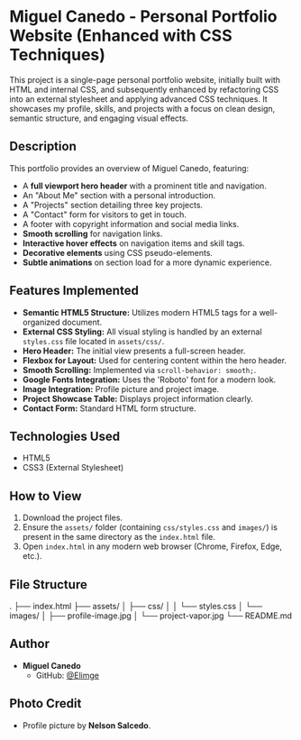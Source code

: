 # Miguel Canedo - Personal Portfolio Website (Enhanced with CSS Techniques)

This project is a single-page personal portfolio website, initially built with HTML and internal CSS, and subsequently enhanced by refactoring CSS into an external stylesheet and applying advanced CSS techniques. It showcases my profile, skills, and projects with a focus on clean design, semantic structure, and engaging visual effects.

## Description

This portfolio provides an overview of Miguel Canedo, featuring:
*   A **full viewport hero header** with a prominent title and navigation.
*   An "About Me" section with a personal introduction.
*   A "Projects" section detailing three key projects.
*   A "Contact" form for visitors to get in touch.
*   A footer with copyright information and social media links.
*   **Smooth scrolling** for navigation links.
*   **Interactive hover effects** on navigation items and skill tags.
*   **Decorative elements** using CSS pseudo-elements.
*   **Subtle animations** on section load for a more dynamic experience.

## Features Implemented

*   **Semantic HTML5 Structure:** Utilizes modern HTML5 tags for a well-organized document.
*   **External CSS Styling:** All visual styling is handled by an external `styles.css` file located in `assets/css/`.
*   **Hero Header:** The initial view presents a full-screen header.
*   **Flexbox for Layout:** Used for centering content within the hero header.
*   **Smooth Scrolling:** Implemented via `scroll-behavior: smooth;`.
*   **Google Fonts Integration:** Uses the 'Roboto' font for a modern look.
*   **Image Integration:** Profile picture and project image.
*   **Project Showcase Table:** Displays project information clearly.
*   **Contact Form:** Standard HTML form structure.

## Technologies Used

*   HTML5
*   CSS3 (External Stylesheet)

## How to View

1.  Download the project files.
2.  Ensure the `assets/` folder (containing `css/styles.css` and `images/`) is present in the same directory as the `index.html` file.
3.  Open `index.html` in any modern web browser (Chrome, Firefox, Edge, etc.).

## File Structure
.
├── index.html
├── assets/
│ ├── css/
│ │ └── styles.css
│ └── images/
│ ├── profile-image.jpg
│ └── project-vapor.jpg
└── README.md

## Author

*   **Miguel Canedo**
    *   GitHub: [@Elimge](https://github.com/Elimge) 

## Photo Credit

*   Profile picture by **Nelson Salcedo**.
